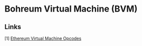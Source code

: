 # Bohreum Virtual Machine (BVM)

## Links

[1] [Ethereum Virtual Machine Opcodes](https://www.ethervm.io/)
